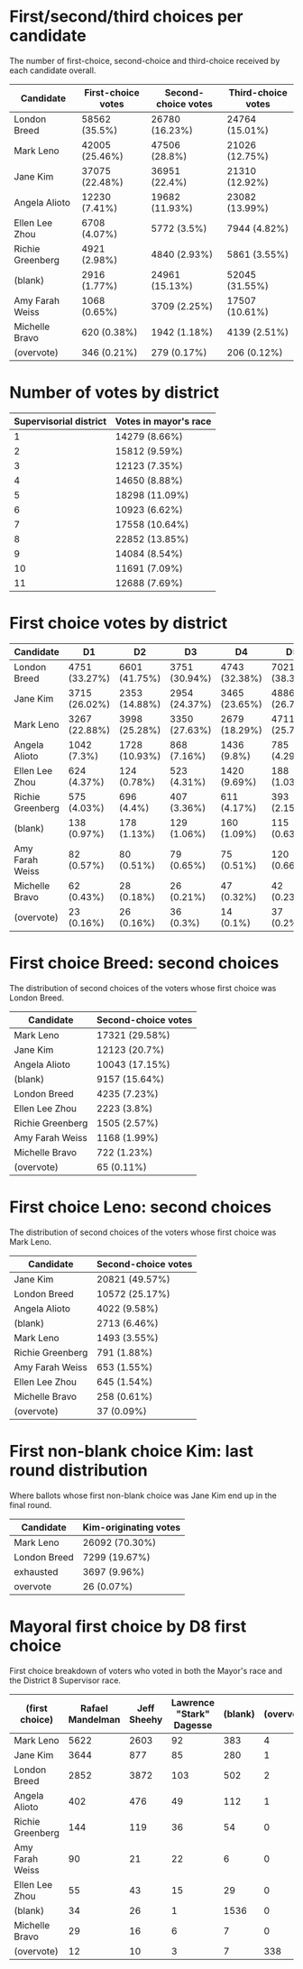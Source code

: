 # First/second/third choices per candidate
The number of first-choice, second-choice and third-choice received by each candidate overall.

Candidate | First-choice votes | Second-choice votes | Third-choice votes
--------- | ------------------ | ------------------- | ------------------
London Breed|58562 (35.5%)|26780 (16.23%)|24764 (15.01%)
Mark Leno|42005 (25.46%)|47506 (28.8%)|21026 (12.75%)
Jane Kim|37075 (22.48%)|36951 (22.4%)|21310 (12.92%)
Angela Alioto|12230 (7.41%)|19682 (11.93%)|23082 (13.99%)
Ellen Lee Zhou|6708 (4.07%)|5772 (3.5%)|7944 (4.82%)
Richie Greenberg|4921 (2.98%)|4840 (2.93%)|5861 (3.55%)
(blank)|2916 (1.77%)|24961 (15.13%)|52045 (31.55%)
Amy Farah Weiss|1068 (0.65%)|3709 (2.25%)|17507 (10.61%)
Michelle Bravo|620 (0.38%)|1942 (1.18%)|4139 (2.51%)
(overvote)|346 (0.21%)|279 (0.17%)|206 (0.12%)

# Number of votes by district

Supervisorial district | Votes in mayor's race
---------------------- | ---------------------
1|14279 (8.66%)
2|15812 (9.59%)
3|12123 (7.35%)
4|14650 (8.88%)
5|18298 (11.09%)
6|10923 (6.62%)
7|17558 (10.64%)
8|22852 (13.85%)
9|14084 (8.54%)
10|11691 (7.09%)
11|12688 (7.69%)

# First choice votes by district

Candidate | D1 | D2 | D3 | D4 | D5 | D6 | D7 | D8 | D9 | D10 | D11
--------- | -- | -- | -- | -- | -- | -- | -- | -- | -- | --- | ---
London Breed|4751 (33.27%)|6601 (41.75%)|3751 (30.94%)|4743 (32.38%)|7021 (38.37%)|3804 (34.83%)|6750 (38.44%)|7331 (32.08%)|4093 (29.06%)|5412 (46.29%)|4305 (33.93%)
Jane Kim|3715 (26.02%)|2353 (14.88%)|2954 (24.37%)|3465 (23.65%)|4886 (26.7%)|2552 (23.36%)|3066 (17.46%)|4887 (21.39%)|4406 (31.28%)|2145 (18.35%)|2646 (20.85%)
Mark Leno|3267 (22.88%)|3998 (25.28%)|3350 (27.63%)|2679 (18.29%)|4711 (25.75%)|2743 (25.11%)|4191 (23.87%)|8704 (38.09%)|3611 (25.64%)|2151 (18.4%)|2600 (20.49%)
Angela Alioto|1042 (7.3%)|1728 (10.93%)|868 (7.16%)|1436 (9.8%)|785 (4.29%)|725 (6.64%)|1886 (10.74%)|1040 (4.55%)|909 (6.45%)|674 (5.77%)|1137 (8.96%)
Ellen Lee Zhou|624 (4.37%)|124 (0.78%)|523 (4.31%)|1420 (9.69%)|188 (1.03%)|418 (3.83%)|620 (3.53%)|142 (0.62%)|474 (3.37%)|870 (7.44%)|1305 (10.29%)
Richie Greenberg|575 (4.03%)|696 (4.4%)|407 (3.36%)|611 (4.17%)|393 (2.15%)|381 (3.49%)|697 (3.97%)|353 (1.54%)|209 (1.48%)|212 (1.81%)|387 (3.05%)
(blank)|138 (0.97%)|178 (1.13%)|129 (1.06%)|160 (1.09%)|115 (0.63%)|110 (1.01%)|165 (0.94%)|1637 (7.16%)|109 (0.77%)|76 (0.65%)|99 (0.78%)
Amy Farah Weiss|82 (0.57%)|80 (0.51%)|79 (0.65%)|75 (0.51%)|120 (0.66%)|100 (0.92%)|120 (0.68%)|139 (0.61%)|121 (0.86%)|69 (0.59%)|83 (0.65%)
Michelle Bravo|62 (0.43%)|28 (0.18%)|26 (0.21%)|47 (0.32%)|42 (0.23%)|47 (0.43%)|40 (0.23%)|58 (0.25%)|110 (0.78%)|58 (0.5%)|102 (0.8%)
(overvote)|23 (0.16%)|26 (0.16%)|36 (0.3%)|14 (0.1%)|37 (0.2%)|43 (0.39%)|23 (0.13%)|54 (0.24%)|42 (0.3%)|24 (0.21%)|24 (0.19%)


# First choice Breed: second choices
The distribution of second choices of the voters whose first choice was London Breed.

Candidate | Second-choice votes
--------- | -------------------
Mark Leno|17321 (29.58%)
Jane Kim|12123 (20.7%)
Angela Alioto|10043 (17.15%)
(blank)|9157 (15.64%)
London Breed|4235 (7.23%)
Ellen Lee Zhou|2223 (3.8%)
Richie Greenberg|1505 (2.57%)
Amy Farah Weiss|1168 (1.99%)
Michelle Bravo|722 (1.23%)
(overvote)|65 (0.11%)


# First choice Leno: second choices
The distribution of second choices of the voters whose first choice was Mark Leno.

Candidate | Second-choice votes
--------- | -------------------
Jane Kim|20821 (49.57%)
London Breed|10572 (25.17%)
Angela Alioto|4022 (9.58%)
(blank)|2713 (6.46%)
Mark Leno|1493 (3.55%)
Richie Greenberg|791 (1.88%)
Amy Farah Weiss|653 (1.55%)
Ellen Lee Zhou|645 (1.54%)
Michelle Bravo|258 (0.61%)
(overvote)|37 (0.09%)


# First non-blank choice Kim: last round distribution
Where ballots whose first non-blank choice was Jane Kim end up in the final round.

Candidate | Kim-originating votes
--------- | ---------------------
Mark Leno|26092 (70.30%)
London Breed|7299 (19.67%)
exhausted|3697 (9.96%)
overvote|26 (0.07%)


# Mayoral first choice by D8 first choice
First choice breakdown of voters who voted in both the Mayor's race and the District 8 Supervisor race.

(first choice) | Rafael Mandelman | Jeff Sheehy | Lawrence "Stark" Dagesse | (blank) | (overvote)
-- | ---------------- | ----------- | ------------------------ | ------- | ----------
Mark Leno|5622|2603|92|383|4
Jane Kim|3644|877|85|280|1
London Breed|2852|3872|103|502|2
Angela Alioto|402|476|49|112|1
Richie Greenberg|144|119|36|54|0
Amy Farah Weiss|90|21|22|6|0
Ellen Lee Zhou|55|43|15|29|0
(blank)|34|26|1|1536|0
Michelle Bravo|29|16|6|7|0
(overvote)|12|10|3|7|338

